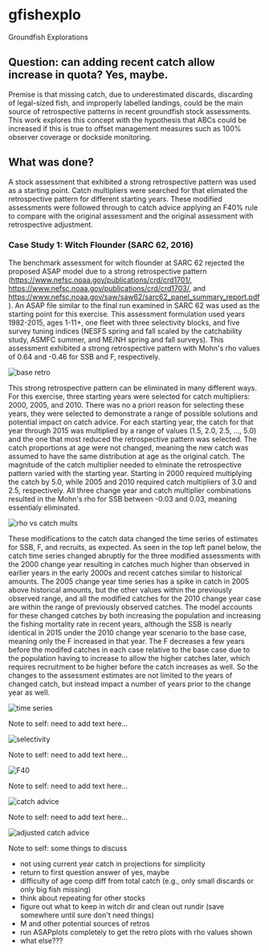 # gfishexplo
Groundfish Explorations

## Question: can adding recent catch allow increase in quota? Yes, maybe.

Premise is that missing catch, due to underestimated discards, discarding of legal-sized fish, and improperly labelled landings, could be the main source of retrospective patterns in recent groundfish stock assessments. This work explores this concept with the hypothesis that ABCs could be increased if this is true to offset management measures such as 100% observer coverage or dockside monitoring. 

## What was done?

A stock assessment that exhibited a strong retrospective pattern was used as a starting point. Catch multipliers were searched for that elimated the retrospective pattern for different starting years. These modified assessments were followed through to catch advice applying an F40% rule to compare with the original assessment and the original assessment with retrospective adjustment.

### Case Study 1: Witch Flounder (SARC 62, 2016)

The benchmark assessment for witch flounder at SARC 62 rejected the proposed ASAP model due to a strong retrospective pattern (https://www.nefsc.noaa.gov/publications/crd/crd1701/, https://www.nefsc.noaa.gov/publications/crd/crd1703/, and https://www.nefsc.noaa.gov/saw/saw62/sarc62_panel_summary_report.pdf). An ASAP file similar to the final run examined in SARC 62 was used as the starting point for this exercise. This assessment formulation used years 1982-2015, ages 1-11+, one fleet with three selectivity blocks, and five survey tuning indices (NESFS spring and fall scaled by the catchability study, ASMFC summer, and ME/NH spring and fall surveys). This assessment exhibited a strong retrospective pattern with Mohn's rho values of 0.64 and -0.46 for SSB and F, respectively.

![base retro](./witch/retro_F_SSB_R.png)

This strong retrospective pattern can be eliminated in many different ways. For this exercise, three starting years were selected for catch multipliers: 2000, 2005, and 2010. There was no a priori reason for selecting these years, they were selected to demonstrate a range of possible solutions and potential impact on catch advice. For each starting year, the catch for that year through 2015 was multiplied by a range of values (1.5, 2.0, 2.5, ..., 5.0) and the one that most reduced the retrospective pattern was selected. The catch proportions at age were not changed, meaning the new catch was assumed to have the same distribution at age as the original catch. The magnitude of the catch multiplier needed to elminate the retrospective pattern varied with the starting year. Starting in 2000 required multiplying the catch by 5.0, while 2005 and 2010 required catch multipliers of 3.0 and 2.5, respectively. All three change year and catch multiplier combinations resulted in the Mohn's rho for SSB between -0.03 and 0.03, meaning essentialy eliminated. 

![rho vs catch mults](./witch/rhoplot.png)

These modifications to the catch data changed the time series of estimates for SSB, F, and recruits, as expected. As seen in the top left panel below, the catch time series changed abruptly for the three modified assessments with the 2000 change year resulting in catches much higher than observed in earlier years in the early 2000s and recent catches similar to historical amounts. The 2005 change year time series has a spike in catch in 2005 above historical amounts, but the other values within the previously observed range, and all the modified catches for the 2010 change year case are within the range of previously observed catches. The model accounts for these changed catches by both increasing the population and increasing the fishing mortality rate in recent years, although the SSB is nearly identical in 2015 under the 2010 change year scenario to the base case, meaning only the F increased in that year. The F decreases a few years before the modifed catches in each case relative to the base case due to the population having to increase to allow the higher catches later, which requires recruitment to be higher before the catch increases as well. So the changes to the assessment estimates are not limited to the years of changed catch, but instead impact a number of years prior to the change year as well.

![time series](./witch/tsplot.png)

Note to self: need to add text here...

![selectivity](./witch/selplot.png)

Note to self: need to add text here...

![F40](./witch/F40.png)

Note to self: need to add text here...

![catch advice](./witch/short_term_projections.png)

Note to self: need to add text here...

![adjusted catch advice](./witch/short_term_projections_adjusted.png)

Note to self: some things to discuss
* not using current year catch in projections for simplicity
* return to first question answer of yes, maybe
* difficulty of age comp diff from total catch (e.g., only small discards or only big fish missing)
* think about repeating for other stocks
* figure out what to keep in witch dir and clean out rundir (save somewhere until sure don't need things)
* M and other potential sources of retros
* run ASAPplots completely to get the retro plots with rho values shown
* what else???
